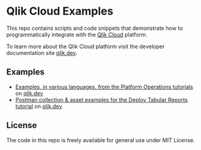 # Qlik Cloud Examples
This repo contains scripts and code snippets that demonstrate how to programmatically integrate with the [Qlik Cloud](https://www.qlik.com/us/products/qlik-cloud) platform.

To learn more about the Qlik Cloud platform visit the developer documentation site [qlik.dev](https://qlik.dev).

## Examples
* [Examples, in various languages, from the Platform Operations tutorials](./qlik.dev/tutorials/platform-operations) on [qlik.dev](https://qlik.dev/manage/platform-operations/overview)
* [Postman collection & asset examples for the Deploy Tabular Reports tutorial](./qlik.dev/tutorials/deploy-tabular-reports) on [qlik.dev](https://qlik.dev/manage/reports/deploy-tabular-reports)

## License
The code in this repo is freely available for general use under MIT License.

